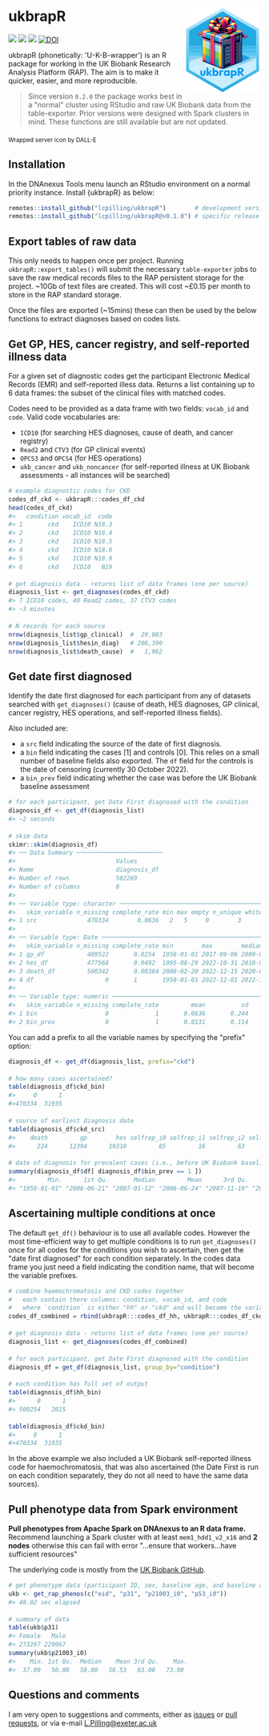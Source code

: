 # ukbrapR <a href="https://lcpilling.github.io/ukbrapR/"><img src="man/figures/ukbrapR.png" align="right" width="150" /></a>

<!-- badges: start -->
[![](https://img.shields.io/badge/version-0.2.0-informational.svg)](https://github.com/lcpilling/ukbrapR)
[![](https://img.shields.io/github/last-commit/lcpilling/ukbrapR.svg)](https://github.com/lcpilling/ukbrapR/commits/master)
[![](https://img.shields.io/badge/lifecycle-experimental-orange)](https://www.tidyverse.org/lifecycle/#experimental)
[![DOI](https://zenodo.org/badge/709765135.svg)](https://zenodo.org/doi/10.5281/zenodo.11517716)
<!-- badges: end -->

ukbrapR (phonetically: 'U-K-B-wrapper') is an R package for working in the UK Biobank Research Analysis Platform (RAP). The aim is to make it quicker, easier, and more reproducible.

> Since version `0.2.0` the package works best in a "normal" cluster using RStudio and raw UK Biobank data from the table-exporter. Prior versions were designed with Spark clusters in mind. These functions are still available but are not updated.

<sub>Wrapped server icon by DALL-E</sub>

## Installation

In the DNAnexus Tools menu launch an RStudio environment on a normal priority instance. Install {ukbrapR} as below:

```r
remotes::install_github("lcpilling/ukbrapR")        # development version
remotes::install_github("lcpilling/ukbrapR@v0.1.0") # specific release (see tags)
```

## Export tables of raw data

This only needs to happen once per project. Running `ukbrapR::export_tables()` will submit the necessary `table-exporter` jobs to save the raw medical records files to the RAP persistent storage for the project. ~10Gb of text files are created. This will cost ~£0.15 per month to store in the RAP standard storage.

Once the files are exported (~15mins) these can then be used by the below functions to extract diagnoses based on codes lists. 

## Get GP, HES, cancer registry, and self-reported illness data

For a given set of diagnostic codes get the participant Electronic Medical Records (EMR) and self-reported illess data. Returns a list containing up to 6 data frames: the subset of the clinical files with matched codes. 

Codes need to be provided as a data frame with two fields: `vocab_id` and `code`. Valid code vocabularies are:
 - `ICD10` (for searching HES diagnoses, cause of death, and cancer registry)
 - `Read2` and `CTV3` (for GP clinical events)
 - `OPCS3` and `OPCS4` (for HES operations)
 - `ukb_cancer` and `ukb_noncancer` (for self-reported illness at UK Biobank assessments - all instances will be searched)

```r
# example diagnostic codes for CKD 
codes_df_ckd <- ukbrapR:::codes_df_ckd
head(codes_df_ckd)
#>   condition vocab_id  code
#> 1       ckd    ICD10 N18.3
#> 2       ckd    ICD10 N18.4
#> 3       ckd    ICD10 N18.5
#> 4       ckd    ICD10 N18.6
#> 5       ckd    ICD10 N18.9
#> 6       ckd    ICD10   N19

# get diagnosis data - returns list of data frames (one per source)
diagnosis_list <- get_diagnoses(codes_df_ckd) 
#> 7 ICD10 codes, 40 Read2 codes, 37 CTV3 codes 
#> ~3 minutes

# N records for each source
nrow(diagnosis_list$gp_clinical)  #  29,083
nrow(diagnosis_list$hesin_diag)   # 206,390
nrow(diagnosis_list$death_cause)  #   1,962
```

## Get date first diagnosed

Identify the date first diagnosed for each participant from any of datasets searched with `get_diagnoses()` (cause of death, HES diagnoses, GP clinical, cancer registry, HES operations, and self-reported illness fields). 

Also included are:
 - a `src` field indicating the source of the date of first diagnosis.
 - a `bin` field indicating the cases [1] and controls [0]. This relies on a small number of baseline fields also exported. The `df` field for the controls is the date of censoring (currently 30 October 2022).
 - a `bin_prev` field indicating whether the case was before the UK Biobank baseline assessment

```r
# for each participant, get Date First diagnosed with the condition
diagnosis_df <- get_df(diagnosis_list)
#> ~2 seconds

# skim data 
skimr::skim(diagnosis_df)
#> ── Data Summary ────────────────────────
#>                            Values      
#> Name                       diagnosis_df
#> Number of rows             502269      
#> Number of columns          8           
#> 
#> ── Variable type: character ─────────────────────────────────────────────────────
#>   skim_variable n_missing complete_rate min max empty n_unique whitespace
#> 1 src              470334        0.0636   2   5     0        3          0
#> 
#> ── Variable type: Date ──────────────────────────────────────────────────────────
#>   skim_variable n_missing complete_rate min        max        median     n_unique
#> 1 gp_df            489522       0.0254  1958-01-01 2017-09-06 2009-09-15     3263
#> 2 hes_df           477568       0.0492  1995-08-29 2022-10-31 2018-05-15     5562
#> 3 death_df         500342       0.00384 2008-02-20 2022-12-15 2020-03-03     1429
#> 4 df                    0       1       1958-01-01 2022-12-01 2022-10-30     6367
#> 
#> ── Variable type: numeric ───────────────────────────────────────────────────────
#>   skim_variable n_missing complete_rate         mean          sd
#> 1 bin                   0             1       0.0636       0.244
#> 2 bin_prev              0             1       0.0131       0.114
```

You can add a prefix to all the variable names by specifying the "prefix" option:

```r
diagnosis_df <- get_df(diagnosis_list, prefix="ckd")

# how many cases ascertained?
table(diagnosis_df$ckd_bin)
#>     0      1 
#>470334  31935 

# source of earliest diagnosis date
table(diagnosis_df$ckd_src)
#>    death         gp        hes selfrep_i0 selfrep_i1 selfrep_i2 selfrep_i3 
#>      224      12394      19310         85         16         63          3

# date of diagnosis for prevalent cases (i.e., before UK Biobank baseline assessment)
summary(diagnosis_df$df[ diagnosis_df$bin_prev == 1 ])
#>         Min.      1st Qu.       Median         Mean      3rd Qu.         Max. 
#> "1958-01-01" "2006-06-21" "2007-01-12" "2006-06-24" "2007-11-19" "2010-06-16" 
```

## Ascertaining multiple conditions at once 

The default `get_df()` behaviour is to use all available codes. However the most time-efficient way to get multiple conditions is to run `get_diagnoses()` once for all codes for the conditions you wish to ascertain, then get the "date first diagnosed" for each condition separately. In the codes data frame you just need a field indicating the condition name, that will become the variable prefixes.

```r
# combine haemochromatosis and CKD codes together
#   each contain there columns: condition, vocab_id, and code
#   where `condition` is either "hh" or "ckd" and will become the variable prefix
codes_df_combined = rbind(ukbrapR:::codes_df_hh, ukbrapR:::codes_df_ckd)

# get diagnosis data - returns list of data frames (one per source)
diagnosis_list <- get_diagnoses(codes_df_combined)

# for each participant, get Date First diagnosed with the condition
diagnosis_df = get_df(diagnosis_list, group_by="condition")

# each condition has full set of output
table(diagnosis_df$hh_bin)
#>      0      1 
#> 500254   2015 

table(diagnosis_df$ckd_bin)
#>     0      1 
#>470334  31935 
```

In the above example we also included a UK Biobank self-reported illness code for haemochromatosis, that was also ascertained (the Date First is run on each condition separately, they do not all need to have the same data sources).


## Pull phenotype data from Spark environment

**Pull phenotypes from Apache Spark on DNAnexus to an R data frame.** Recommend launching a Spark cluster with at least `mem1_hdd1_v2_x16` and **2 nodes** otherwise this can fail with error "...ensure that workers...have sufficient resources"

The underlying code is mostly from the [UK Biobank GitHub](https://github.com/UK-Biobank/UKB-RAP-Notebooks/blob/main/NBs_Prelim/105_export_participant_data_to_r.ipynb). 

```r
# get phenotype data (participant ID, sex, baseline age, and baseline assessment date)
ukb <- get_rap_phenos(c("eid", "p31", "p21003_i0", "p53_i0"))
#> 48.02 sec elapsed

# summary of data
table(ukb$p31)
#> Female   Male 
#> 273297 229067
summary(ukb$p21003_i0)
#>    Min. 1st Qu.  Median    Mean 3rd Qu.    Max. 
#>  37.00   50.00   58.00   56.53   63.00   73.00 
```

## Questions and comments

I am very open to suggestions and comments, either as [issues](https://github.com/lcpilling/ukbrapR/issues) or [pull requests](https://github.com/lcpilling/ukbrapR/pulls), or via e-mail L.Pilling@exeter.ac.uk

